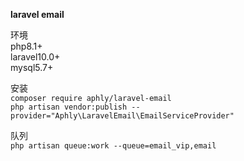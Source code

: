 **laravel email**<br>

环境<br>
php8.1+<br>
laravel10.0+<br>
mysql5.7+<br>

安装<br>
`composer require aphly/laravel-email` <br>
`php artisan vendor:publish --provider="Aphly\LaravelEmail\EmailServiceProvider"` <br>

队列<br>
`php artisan queue:work --queue=email_vip,email`
